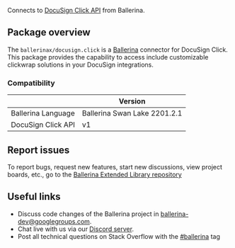 Connects to [DocuSign Click API](https://developers.docusign.com/docs/click-api/) from Ballerina.

## Package overview
The `ballerinax/docusign.click` is a [Ballerina](https://ballerina.io/) connector for DocuSign Click. This package provides the capability to access include customizable clickwrap solutions in your DocuSign integrations.

### Compatibility
|                       | Version                       |
|-----------------------|-------------------------------|
| Ballerina Language    | Ballerina Swan Lake 2201.2.1    | 
| DocuSign Click API    | v1                            |

## Report issues
To report bugs, request new features, start new discussions, view project boards, etc., go to the [Ballerina Extended Library repository](https://github.com/ballerina-platform/ballerina-extended-library)

## Useful links
- Discuss code changes of the Ballerina project in [ballerina-dev@googlegroups.com](mailto:ballerina-dev@googlegroups.com).
- Chat live with us via our [Discord server](https://discord.gg/ballerinalang).
- Post all technical questions on Stack Overflow with the [#ballerina](https://stackoverflow.com/questions/tagged/ballerina) tag
